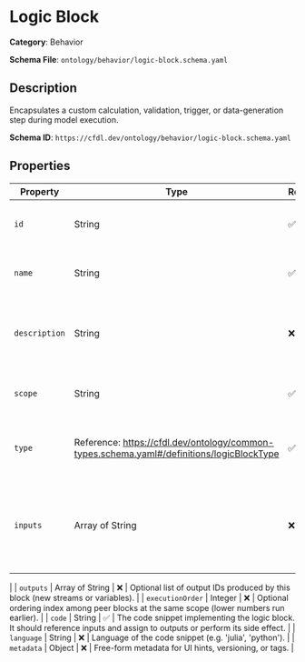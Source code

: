 # Logic Block

**Category**: Behavior

**Schema File**: `ontology/behavior/logic-block.schema.yaml`

## Description

Encapsulates a custom calculation, validation, trigger, or data-generation step during model execution.


**Schema ID**: `https://cfdl.dev/ontology/behavior/logic-block.schema.yaml`

## Properties

| Property | Type | Required | Description |
|----------|------|----------|-------------|
| `id` | String | ✅ | Unique identifier for this logic block. |
| `name` | String | ✅ | Human-readable name of the logic block. |
| `description` | String | ❌ | Detailed explanation of the block’s purpose or algorithm. |
| `scope` | String | ✅ | Hierarchy level where this block runs. |
| `type` | Reference: https://cfdl.dev/ontology/common-types.schema.yaml#/definitions/logicBlockType | ✅ | Function category of this block (calculation, trigger, etc.). |
| `inputs` | Array of String | ❌ | Optional list of input IDs this block consumes (streams, assumptions, or other blocks).
 |
| `outputs` | Array of String | ❌ | Optional list of output IDs produced by this block (new streams or variables).
 |
| `executionOrder` | Integer | ❌ | Optional ordering index among peer blocks at the same scope (lower numbers run earlier).
 |
| `code` | String | ✅ | The code snippet implementing the logic block. It should reference inputs and assign to outputs or perform its side effect.
 |
| `language` | String | ❌ | Language of the code snippet (e.g. 'julia', 'python'). |
| `metadata` | Object | ❌ | Free-form metadata for UI hints, versioning, or tags. |


